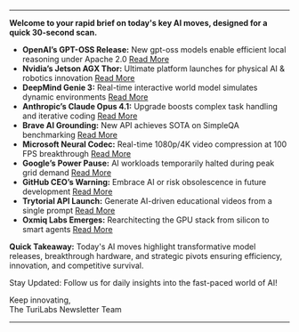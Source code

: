 <hr />
<p><strong>Welcome to your rapid brief on today's key AI moves, designed for a quick 30-second scan.</strong></p>
<ul>
<li><strong>OpenAI’s GPT-OSS Release:</strong> New gpt-oss models enable efficient local reasoning under Apache 2.0 <a href="https://openai.com/open-models/">Read More</a></li>
<li><strong>Nvidia’s Jetson AGX Thor:</strong> Ultimate platform launches for physical AI &amp; robotics innovation <a href="https://www.rs-online.com/designspark/nvidia-jetson-agx-thor-the-ultimate-platform-for-physical-ai-and-robotics-development">Read More</a></li>
<li><strong>DeepMind Genie 3:</strong> Real-time interactive world model simulates dynamic environments <a href="https://deepmind.google/discover/blog/genie-3-a-new-frontier-for-world-models/">Read More</a></li>
<li><strong>Anthropic’s Claude Opus 4.1:</strong> Upgrade boosts complex task handling and iterative coding <a href="https://www.anthropic.com/news/claude-opus-4-1">Read More</a></li>
<li><strong>Brave AI Grounding:</strong> New API achieves SOTA on SimpleQA benchmarking <a href="https://brave.com/blog/ai-grounding/">Read More</a></li>
<li><strong>Microsoft Neural Codec:</strong> Real-time 1080p/4K video compression at 100 FPS breakthrough <a href="https://github.com/microsoft/DCVC">Read More</a></li>
<li><strong>Google’s Power Pause:</strong> AI workloads temporarily halted during peak grid demand <a href="https://www.theregister.com/2025/08/04/google_ai_datacenter_grid/">Read More</a></li>
<li><strong>GitHub CEO’s Warning:</strong> Embrace AI or risk obsolescence in future development <a href="https://www.businessinsider.com/github-ceo-developers-embrace-ai-or-get-out-2025-8">Read More</a></li>
<li><strong>Trytorial API Launch:</strong> Generate AI-driven educational videos from a single prompt <a href="https://trytorial.com/">Read More</a></li>
<li><strong>Oxmiq Labs Emerges:</strong> Rearchitecting the GPU stack from silicon to smart agents <a href="https://oxmiq.ai/press">Read More</a></li>
</ul>
<p><strong>Quick Takeaway:</strong> Today's AI moves highlight transformative model releases, breakthrough hardware, and strategic pivots ensuring efficiency, innovation, and competitive survival.</p>
<p>Stay Updated: Follow us for daily insights into the fast-paced world of AI! </p>
<p>Keep innovating,<br />
The TuriLabs Newsletter Team</p>
<hr />